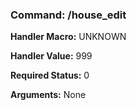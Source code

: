 ### Command: /house_edit

**Handler Macro:** UNKNOWN

**Handler Value:** 999

**Required Status:** 0

**Arguments:**
None
